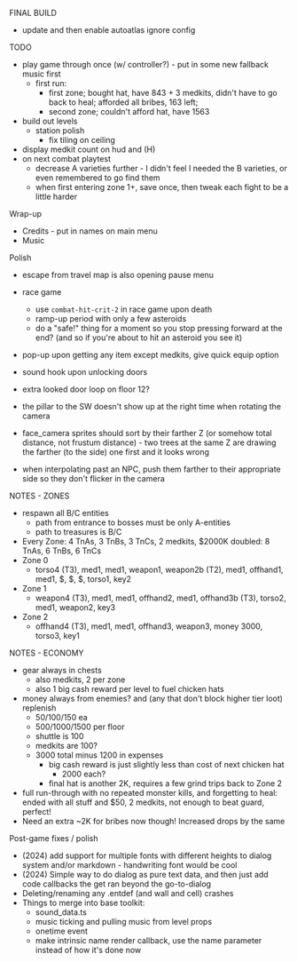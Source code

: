 FINAL BUILD
* update and then enable autoatlas ignore config

TODO
* play game through once (w/ controller?) - put in some new fallback music first
  * first run:
    * first zone; bought hat, have 843 + 3 medkits, didn't have to go back to heal; afforded all bribes, 163 left;
    * second zone; couldn't afford hat, have 1563
* build out levels
  * station polish
    * fix tiling on ceiling
* display medkit count on hud and (H)
* on next combat playtest
  * decrease A varieties further - I didn't feel I needed the B varieties, or even remembered to go find them
  * when first entering zone 1+, save once, then tweak each fight to be a little harder

Wrap-up
* Credits - put in names on main menu
* Music

Polish
* escape from travel map is also opening pause menu
* race game
  * use `combat-hit-crit-2` in race game upon death
  * ramp-up period with only a few asteroids
  * do a "safe!" thing for a moment so you stop pressing forward at the end? (and so if you're about to hit an asteroid you see it)
* pop-up upon getting any item except medkits, give quick equip option
* sound hook upon unlocking doors
* extra looked door loop on floor 12?

* the pillar to the SW doesn't show up at the right time when rotating the camera
* face_camera sprites should sort by their farther Z (or somehow total distance, not frustum distance) - two trees at the same Z are drawing the farther (to the side) one first and it looks wrong
* when interpolating past an NPC, push them farther to their appropriate side so they don't flicker in the camera

NOTES - ZONES
* respawn all B/C entities
  * path from entrance to bosses must be only A-entities
  * path to treasures is B/C
* Every Zone: 4 TnAs, 3 TnBs, 3 TnCs, 2 medkits, $2000K
  doubled: 8 TnAs, 6 TnBs, 6 TnCs
* Zone 0
  * torso4 (T3), med1, med1, weapon1, weapon2b (T2), med1, offhand1, med1, $, $, $, torso1, key2
* Zone 1
  * weapon4 (T3), med1, med1, offhand2, med1, offhand3b (T3), torso2, med1, weapon2, key3
* Zone 2
  * offhand4 (T3), med1, med1, offhand3, weapon3, money 3000, torso3, key1

NOTES - ECONOMY
* gear always in chests
  * also medkits, 2 per zone
  * also 1 big cash reward per level to fuel chicken hats
* money always from enemies? and (any that don't block higher tier loot) replenish
  * 50/100/150 ea
  * 500/1000/1500 per floor
  * shuttle is 100
  * medkits are 100?
  * 3000 total minus 1200 in expenses
    * big cash reward is just slightly less than cost of next chicken hat
      * 2000 each?
    * final hat is another 2K, requires a few grind trips back to Zone 2
* full run-through with no repeated monster kills, and forgetting to heal: ended with all stuff and $50, 2 medkits, not enough to beat guard, perfect!
* Need an extra ~2K for bribes now though! Increased drops by the same

Post-game fixes / polish
* (2024) add support for multiple fonts with different heights to dialog system and/or markdown - handwriting font would be cool
* (2024) Simple way to do dialog as pure text data, and then just add code callbacks the get ran beyond the go-to-dialog
* Deleting/renaming any .entdef (and wall and cell) crashes
* Things to merge into base toolkit:
  * sound_data.ts
  * music ticking and pulling music from level props
  * onetime event
  * make intrinsic name render callback, use the name parameter instead of how it's done now
